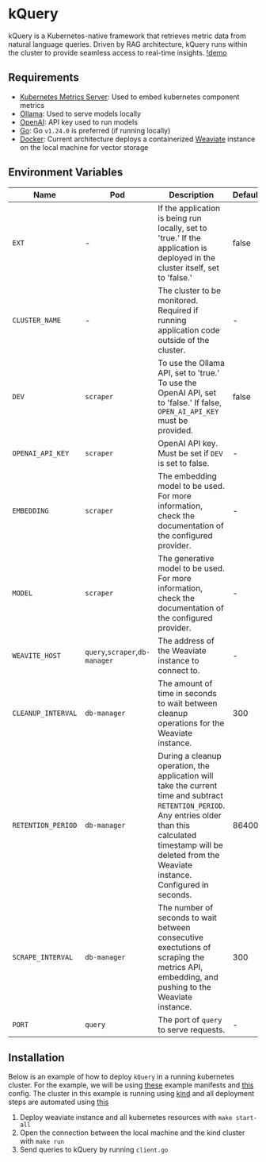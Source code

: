 # kQuery

kQuery is a Kubernetes-native framework that retrieves metric data from natural language queries. Driven by RAG architecture, kQuery runs within the cluster to provide seamless access to real-time insights.
[!demo](https://github.com/shajela/kQuery/blob/main/demo.gif)

## Requirements
- [Kubernetes Metrics Server](https://github.com/kubernetes-sigs/metrics-server): Used to embed kubernetes component metrics
- [Ollama](https://ollama.com/): Used to serve models locally
- [OpenAI](https://openai.com/api/): API key used to run models
- [Go](https://go.dev/doc/install): Go `v1.24.0` is preferred (if running locally)
- [Docker](https://docs.docker.com/): Current architecture deploys a containerized [Weaviate](https://weaviate.io/) instance on the local machine for vector storage

## Environment Variables
| Name      | Pod | Description | Default | Required
| --------- | -------- | ----------- | ------- | --------
| `EXT`  | - | If the application is being run locally, set to 'true.' If the application is deployed in the cluster itself, set to 'false.' | false | No |
| `CLUSTER_NAME` | - | The cluster to be monitored. Required if running application code outside of the cluster. | - | No |
| `DEV`    | `scraper` | To use the Ollama API, set to 'true.' To use the OpenAI API, set to 'false.' If false, `OPEN_AI_API_KEY` must be provided. | false | No |
| `OPENAI_API_KEY`    | `scraper` | OpenAI API key. Must be set if `DEV` is set to false. | - | No |
| `EMBEDDING` | `scraper` | The embedding model to be used. For more information, check the documentation of the configured provider. | - | Yes 
| `MODEL` | `scraper` | The generative model to be used. For more information, check the documentation of the configured provider. | - | Yes 
| `WEAVITE_HOST` | `query`,`scraper`,`db-manager` | The address of the Weaviate instance to connect to. | - | Yes
| `CLEANUP_INTERVAL` | `db-manager` | The amount of time in seconds to wait between cleanup operations for the Weaviate instance. | 300 | No
| `RETENTION_PERIOD` | `db-manager` | During a cleanup operation, the application will take the current time and subtract `RETENTION_PERIOD`. Any entries older than this calculated timestamp will be deleted from the Weaviate instance. Configured in seconds. | 86400 | No
| `SCRAPE_INTERVAL` | `db-manager` | The number of seconds to wait between consecutive exectutions of scraping the metrics API, embedding, and pushing to the Weaviate instance. | 300 | No
| `PORT` | `query` | The port of `query` to serve requests. | - | Yes

## Installation
Below is an example of how to deploy `kQuery` in a running kubernetes cluster. For the example, we will be using [these](https://github.com/shajela/kQuery/tree/main/deployments/kubernetes) example manifests and [this](https://github.com/shajela/kQuery/tree/main/deployments/weaviate) config. The cluster in this example is running using [kind](https://kind.sigs.k8s.io/) and all deployment steps are automated using [this](https://github.com/shajela/kQuery/blob/main/Makefile)

1. Deploy weaviate instance and all kubernetes resources with `make start-all`
2. Open the connection between the local machine and the kind cluster with `make run`
3. Send queries to kQuery by running `client.go`
